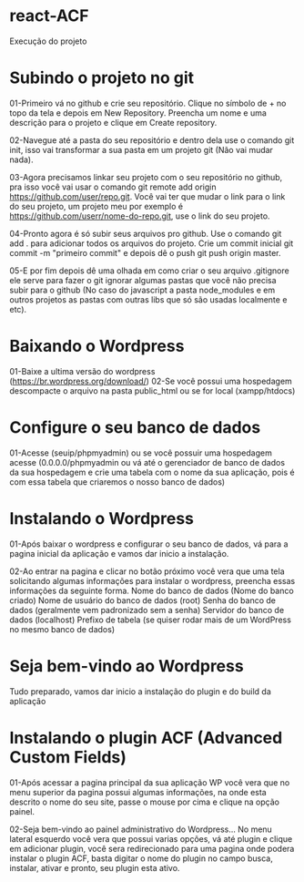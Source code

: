 # react-ACF

Execução do projeto 

# Subindo o projeto no git

01-Primeiro vá no github e crie seu repositório. Clique no símbolo de + no topo da tela e depois em New Repository. Preencha um nome e uma descrição para o projeto e clique em Create repository.

02-Navegue até a pasta do seu repositório e dentro dela use o comando git init, isso vai transformar a sua pasta em um projeto git (Não vai mudar nada).

03-Agora precisamos linkar seu projeto com o seu repositório no github, pra isso você vai usar o comando git remote add origin https://github.com/user/repo.git. Você vai ter que mudar o link para o link do seu projeto, um projeto meu por exemplo é https://github.com/userr/nome-do-repo.git, use o link do seu projeto.

04-Pronto agora é só subir seus arquivos pro github. Use o comando git add . para adicionar todos os arquivos do projeto. Crie um commit inicial git commit -m "primeiro commit" e depois dê o push git push origin master.

05-E por fim depois dê uma olhada em como criar o seu arquivo .gitignore ele serve para fazer o git ignorar algumas pastas que você não precisa subir para o github (No caso do javascript a pasta node_modules e em outros projetos as pastas com outras libs que só são usadas localmente e etc).


# Baixando o Wordpress

01-Baixe a ultima versão do wordpress (https://br.wordpress.org/download/)
02-Se você possui uma hospedagem descompacte o arquivo na pasta public_html ou se for local (xampp/htdocs)

# Configure o seu banco de dados

01-Acesse (seuip/phpmyadmin) ou se você possuir uma hospedagem acesse (0.0.0.0/phpmyadmin ou vá até o gerenciador de banco de dados da sua hospedagem e crie uma tabela com o nome da sua aplicação, pois é com essa tabela que criaremos o nosso banco de dados) 

# Instalando o Wordpress

01-Após baixar o wordpress e configurar o seu banco de dados, vá para a pagina inicial da aplicação e vamos dar inicio a instalação.

02-Ao entrar na pagina e clicar no botão próximo você vera que uma tela solicitando algumas informações para instalar o wordpress, preencha essas informações da seguinte forma.
Nome do banco de dados (Nome do banco criado)
Nome de usuário do banco de dados (root)
Senha do banco de dados (geralmente vem padronizado sem a senha)
Servidor do banco de dados (localhost)
Prefixo de tabela (se quiser rodar mais de um WordPress no mesmo banco de dados)

# Seja bem-vindo ao Wordpress

Tudo preparado, vamos dar inicio a instalação do plugin e do build da aplicação

# Instalando o plugin ACF (Advanced Custom Fields)

01-Após acessar a pagina principal da sua aplicação WP você vera que no menu superior da pagina possui algumas informações, na onde esta descrito o nome do seu site, passe o mouse por cima e clique na opção painel.

02-Seja bem-vindo ao painel administrativo do Wordpress... No menu lateral esquerdo você vera que possui varias opções, vá até plugin e clique em adicionar plugin, você sera redirecionado para uma pagina onde podera instalar o plugin ACF, basta digitar o nome do plugin no campo busca, instalar, ativar e pronto, seu plugin esta ativo.











